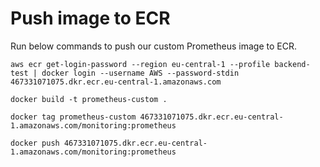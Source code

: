 # Push image to ECR
Run below commands to push our custom Prometheus image to ECR.
```
aws ecr get-login-password --region eu-central-1 --profile backend-test | docker login --username AWS --password-stdin 467331071075.dkr.ecr.eu-central-1.amazonaws.com
```

```
docker build -t prometheus-custom .
```

```
docker tag prometheus-custom 467331071075.dkr.ecr.eu-central-1.amazonaws.com/monitoring:prometheus
```

```
docker push 467331071075.dkr.ecr.eu-central-1.amazonaws.com/monitoring:prometheus
```